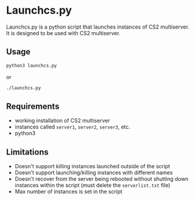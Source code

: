 # Launchcs.py

Launchcs.py is a python script that launches instances of CS2 multiserver. It is designed to be used with CS2 multiserver.

## Usage

```bash
python3 launchcs.py
```

or

```bash
./launchcs.py
```

## Requirements

- working installation of CS2 multiserver
- instances called `server1`, `server2`, `server3`, etc.
- python3

## Limitations

- Doesn't support killing instances launched outside of the script
- Doesn't support launching/killing instances with different names
- Doesn't recover from the server being rebooted without shutting down instances within the script (must delete the `serverlist.txt` file)
- Max number of instances is set in the script

